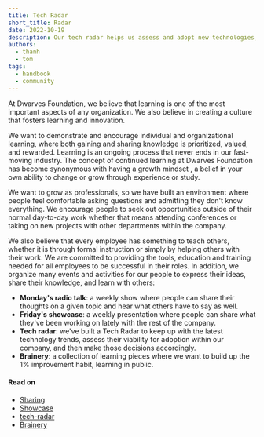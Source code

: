 ```yaml
---
title: Tech Radar
short_title: Radar
date: 2022-10-19
description: Our tech radar helps us assess and adopt new technologies, inspired by ThoughtWorks. Learn about its structure and how we use it.
authors:
  - thanh
  - tom
tags:
  - handbook
  - community
---
```


At Dwarves Foundation, we believe that learning is one of the most important aspects of any organization. We also believe in creating a culture that fosters learning and innovation.

We want to demonstrate and encourage individual and organizational learning, where both gaining and sharing knowledge is prioritized, valued, and rewarded. Learning is an ongoing process that never ends in our fast-moving industry. The concept of continued learning at Dwarves Foundation has become synonymous with having a growth mindset ,  a belief in your own ability to change or grow through experience or study.

We want to grow as professionals, so we have built an environment where people feel comfortable asking questions and admitting they don't know everything. We encourage people to seek out opportunities outside of their normal day-to-day work whether that means attending conferences or taking on new projects with other departments within the company.

We also believe that every employee has something to teach others, whether it is through formal instruction or simply by helping others with their work. We are committed to providing the tools, education and training needed for all employees to be successful in their roles. In addition, we organize many events and activities for our people to express their ideas, share their knowledge, and learn with others:

- **Monday's radio talk**: a weekly show where people can share their thoughts on a given topic and hear what others have to say as well.
- **Friday's showcase**: a weekly presentation where people can share what they've been working on lately with the rest of the company.
- **Tech radar**: we've built a Tech Radar to keep up with the latest technology trends, assess their viability for adoption within our company, and then make those decisions accordingly.
- **Brainery**: a collection of learning pieces where we want to build up the 1% improvement habit, learning in public.

#### Read on

- [Sharing](sharing.md)
- [Showcase](showcase.md)
- [tech-radar](radar.md)
- [Brainery](https://github.com/dwarvesf/brain)
